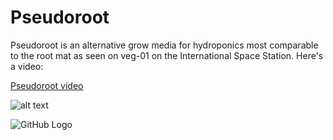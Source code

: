 # Pseudoroot
Pseudoroot is an alternative grow media for hydroponics most comparable to the root mat as seen on veg-01 on the International Space Station. Here's a video:

[Pseudoroot video](https://www.youtube.com/watch?v=eCXxZpWh2Ig&t=73s)

![alt text](https://github.com/kelmensonj/Pseudoroot/workflowPseudorootPNG0001.png "Logo Title Text 1")

![GitHub Logo](/images/workflowPseudorootPNG0001.png)
